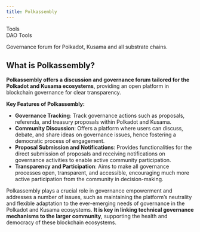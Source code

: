 ```yaml
---
title: Polkassembly
---
```

Tools  
 DAO Tools  


 Governance forum for Polkadot, Kusama and all substrate chains.

What is Polkassembly?
---------------------

**Polkassembly offers a discussion and governance forum tailored for the Polkadot and Kusama ecosystems**, providing an open platform in blockchain governance for clear transparency.

**Key Features of Polkassembly:**

- **Governance Tracking**: Track governance actions such as proposals, referenda, and treasury proposals within Polkadot and Kusama.
- **Community Discussion**: Offers a platform where users can discuss, debate, and share ideas on governance issues, hence fostering a democratic process of engagement.
- **Proposal Submission and Notifications**: Provides functionalities for the direct submission of proposals and receiving notifications on governance activities to enable active community participation.
- **Transparency and Participation**: Aims to make all governance processes open, transparent, and accessible, encouraging much more active participation from the community in decision-making.

Polkassembly plays a crucial role in governance empowerment and addresses a number of issues, such as maintaining the platform’s neutrality and flexible adaptation to the ever-emerging needs of governance in the Polkadot and Kusama ecosystems. **It is key in linking technical governance mechanisms to the larger community**, supporting the health and democracy of these blockchain ecosystems.

